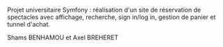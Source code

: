 Projet universitaire Symfony : réalisation d'un site de réservation de spectacles avec affichage, recherche, sign in/log in, gestion de panier et tunnel d'achat.

Shams BENHAMOU et Axel BREHERET

